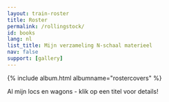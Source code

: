```yaml
---
layout: train-roster
title: Roster
permalink: /rollingstock/
id: books
lang: nl
list_title: Mijn verzameling N-schaal materieel
nav: false
support: [gallery]
---
```


<!-- simply so (by Jimmy_Xiao) -->

{% include album.html albumname="rostercovers" %}

Al mijn locs en wagons - klik op een titel voor details!
